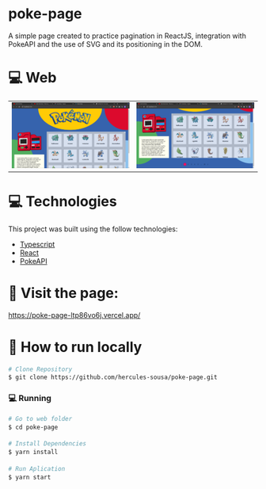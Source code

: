 # poke-page

<p>
  A simple page created to practice pagination in ReactJS, integration
  with PokeAPI and the use of SVG and its positioning in the DOM.
</p>

# :computer: Web

<table style="width:100%">
  <tr>

  <td align="center"><img src="./.github/poke-page1.png" height="auto" width="500" /></td>

  <td align="center"><img src="./.github/poke-page2.png" height="auto" width="500" /></td>

  </tr>
</table>

# :computer: Technologies

This project was built using the follow technologies:

- [Typescript](https://www.typescriptlang.org/)
- [React](https://reactjs.org/)
- [PokeAPI](https://pokeapi.co/)

# :red_circle: Visit the page:

https://poke-page-ltp86vo6j.vercel.app/

# :construction_worker: How to run locally

```bash
# Clone Repository
$ git clone https://github.com/hercules-sousa/poke-page.git
```

### 💻 Running

```bash
# Go to web folder
$ cd poke-page

# Install Dependencies
$ yarn install

# Run Aplication
$ yarn start
```
